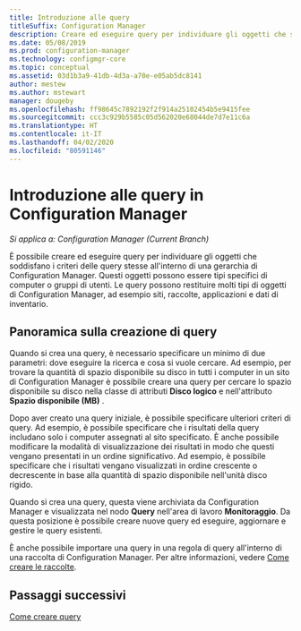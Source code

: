```yaml
---
title: Introduzione alle query
titleSuffix: Configuration Manager
description: Creare ed eseguire query per individuare gli oggetti che soddisfano i criteri delle query stesse all'interno di una gerarchia di Configuration Manager.
ms.date: 05/08/2019
ms.prod: configuration-manager
ms.technology: configmgr-core
ms.topic: conceptual
ms.assetid: 03d1b3a9-41db-4d3a-a70e-e05ab5dc8141
author: mestew
ms.author: mstewart
manager: dougeby
ms.openlocfilehash: ff98645c7892192f2f914a25102454b5e9415fee
ms.sourcegitcommit: ccc3c929b5585c05d562020e68044de7d7e11c6a
ms.translationtype: HT
ms.contentlocale: it-IT
ms.lasthandoff: 04/02/2020
ms.locfileid: "80591146"
---
```

# <a name="introduction-to-queries-in-configuration-manager"></a>Introduzione alle query in Configuration Manager

*Si applica a: Configuration Manager (Current Branch)*

È possibile creare ed eseguire query per individuare gli oggetti che soddisfano i criteri delle query stesse all'interno di una gerarchia di Configuration Manager. Questi oggetti possono essere tipi specifici di computer o gruppi di utenti. Le query possono restituire molti tipi di oggetti di Configuration Manager, ad esempio siti, raccolte, applicazioni e dati di inventario.  

## <a name="query-creation-overview"></a>Panoramica sulla creazione di query

 Quando si crea una query, è necessario specificare un minimo di due parametri: dove eseguire la ricerca e cosa si vuole cercare. Ad esempio, per trovare la quantità di spazio disponibile su disco in tutti i computer in un sito di Configuration Manager è possibile creare una query per cercare lo spazio disponibile su disco nella classe di attributi **Disco logico** e nell'attributo **Spazio disponibile (MB)** .  

 Dopo aver creato una query iniziale, è possibile specificare ulteriori criteri di query. Ad esempio, è possibile specificare che i risultati della query includano solo i computer assegnati al sito specificato. È anche possibile modificare la modalità di visualizzazione dei risultati in modo che questi vengano presentati in un ordine significativo. Ad esempio, è possibile specificare che i risultati vengano visualizzati in ordine crescente o decrescente in base alla quantità di spazio disponibile nell'unità disco rigido.  

 Quando si crea una query, questa viene archiviata da Configuration Manager e visualizzata nel nodo **Query** nell'area di lavoro **Monitoraggio**. Da questa posizione è possibile creare nuove query ed eseguire, aggiornare e gestire le query esistenti.  

 È anche possibile importare una query in una regola di query all'interno di una raccolta di Configuration Manager. Per altre informazioni, vedere [Come creare le raccolte](../../../core/clients/manage/collections/create-collections.md).  

## <a name="next-steps"></a>Passaggi successivi

 [Come creare query](../../../core/servers/manage/create-queries.md)
